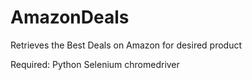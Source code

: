 # AmazonDeals

Retrieves the Best Deals on Amazon for desired product

Required:
Python
Selenium
chromedriver
